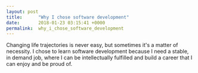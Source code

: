 ```yaml
---
layout: post
title:      "Why I chose software development"
date:       2018-01-23 03:15:41 +0000
permalink:  why_i_chose_software_development
---
```



Changing life trajectories is never easy, but sometimes it's a matter of necessity. I chose to learn software development because I need a stable, in demand job, where I can be intellectually fulfilled and build a career that I can enjoy and be proud of. 
